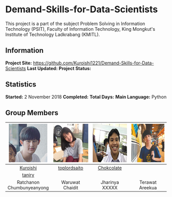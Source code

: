 # Demand-Skills-for-Data-Scientists
This project is a part of the subject Problem Solving in Information Technology (PSIT), Faculty of Information Technology, King Mongkut's Institute of Technology Ladkrabang (KMITL).

## Information

**Project Site:** https://github.com/Kuroishi1221/Demand-Skills-for-Data-Scientists
**Last Updated:**
**Project Status:**

## Statistics

**Started:** 2 November 2018
**Completed:**
**Total Days:**
**Main Language:** Python

## Group Members

|<img src="img/member/1.png" width="120px" height="120px">|<img src="img/member/2.png" width="120px" height="120px">|<img src="img/member/3.png" width="120px" height="120px">|<img src="img/member/4.jpg" width="120px" height="120px">|
|:---:|:---:|:---:|:---:|
|[Kuroishi](https://github.com/Kuroishi1221)|[toplordsaito](https://github.com/toplordsaito)|[Chokcolate](https://github.com/Chokcolate)|
[tanjry](https://github.com/tanjry)|
|Ratchanon<br>Chumbunyeanyong|Waruwat<br>Chaidit|Jharinya<br>XXXXX|Terawat<br>Areekua|

